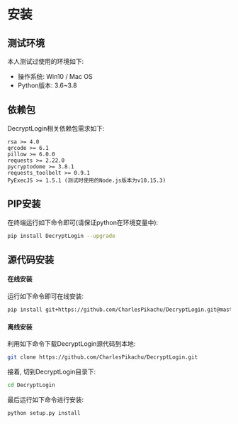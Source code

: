 # 安装

## 测试环境
本人测试过使用的环境如下:
- 操作系统: Win10 / Mac OS
- Python版本: 3.6~3.8

## 依赖包 
DecryptLogin相关依赖包需求如下:
```
rsa >= 4.0
qrcode >= 6.1
pillow >= 6.0.0
requests >= 2.22.0
pycryptodome >= 3.8.1
requests_toolbelt >= 0.9.1
PyExecJS >= 1.5.1 (测试时使用的Node.js版本为v10.15.3)
```

## PIP安装
在终端运行如下命令即可(请保证python在环境变量中):
```sh
pip install DecryptLogin --upgrade
```

## 源代码安装
#### 在线安装
运行如下命令即可在线安装:
```sh
pip install git+https://github.com/CharlesPikachu/DecryptLogin.git@master
```
#### 离线安装
利用如下命令下载DecryptLogin源代码到本地:
```sh
git clone https://github.com/CharlesPikachu/DecryptLogin.git
```
接着, 切到DecryptLogin目录下:
```sh
cd DecryptLogin
```
最后运行如下命令进行安装:
```sh
python setup.py install
```